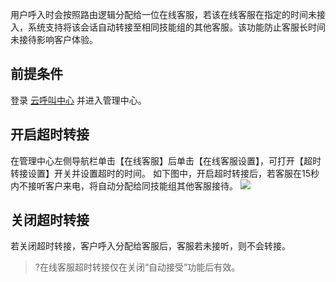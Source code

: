 用户呼入时会按照路由逻辑分配给一位在线客服，若该在线客服在指定的时间未接入，系统支持将该会话自动转接至相同技能组的其他客服。该功能防止客服长时间未接待影响客户体验。
## 前提条件
登录 [云呼叫中心](https://tccc.qcloud.com/login) 并进入管理中心。
## 开启超时转接
在管理中心左侧导航栏单击【在线客服】后单击【在线客服设置】，可打开【超时转接设置】开关并设置超时的时间。
如下图中，开启超时转接后，若客服在15秒内不接听客户来电，将自动分配给同技能组其他客服接待。
![](https://main.qcloudimg.com/raw/01ea23499caaa76a6ada1ae48a861737.png)

## 关闭超时转接
若关闭超时转接，客户呼入分配给客服后，客服若未接听，则不会转接。
>?在线客服超时转接仅在关闭“自动接受”功能后有效。
